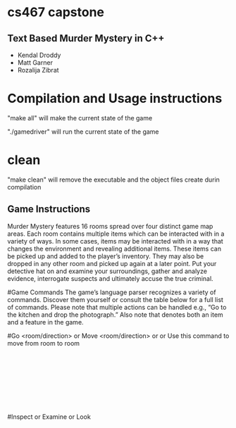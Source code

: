 # cs467 capstone

## Text Based Murder Mystery in C++

- Kendal Droddy
- Matt Garner
- Rozalija Zibrat


# Compilation and Usage instructions

"make all" will make the current state of the game

"./gamedriver" will run the current state of the game 

# clean

"make clean" will remove the executable and the object files create durin compilation


## Game Instructions

Murder Mystery features 16 rooms spread over four distinct game map areas. Each room contains multiple items which can be 
interacted with in a variety of ways. In some cases, items may be interacted with in a way that changes the environment and 
revealing additional items. These items can be picked up and added to the player’s inventory. They may also be dropped in any 
other room and picked up again at a later point. Put your detective hat on and examine your surroundings, gather and analyze 
evidence, interrogate suspects and ultimately accuse the true criminal.


#Game Commands
The game’s language parser recognizes a variety of commands. Discover them yourself or consult the table below for a full list of commands. 
Please note that multiple actions can be handled e.g., “Go to the kitchen and drop the photograph.” Also note that <object> denotes both an item and a 
feature in the game.

#Go <room/direction> or Move <room/direction> or <room> or <direction>
Use this command to move from room to room

#Inspect <object> or Examine <object> or Look <object> or search <object>
Take a closer look at items, objects, or people within rooms

#Take <Item>
Take an item and add it to your inventory

#Drop <Item>
Drop an object in a room, leaving it for later. Drop multiple items at once by separating them with commas.

#Sample <Feature>
Sample some evidence, such as blood, to take back to the Forensics Lab

#Analyze <item>
Analyze an item to gain valuable insight - must be in Forensics Lab

#Hack <Feature>
Break into certain electronic devices

#Listen <Object> or play <Object>
Listen to certain devices

#Interrogate <person>
Ask the tough questions

#Clear <person>
Declare a suspect innocent - if you’ve gathered enough evidence to do so

#Accuse <person>
Serve justice to the murderer - clear the innocent suspects first

#Ask <person> about <item>
Get some context on what you’ve found

#Talk <person>
Interact with people you encounter 

#Help 
Display the actions you can take

#Inventory 
Display all items currently in your inventory

#Look
Repeats the room’s long description

#Save
Save the game in its current state to return to later

#Load
Load in a previously saved game

#Reflect
Get a brief overview of what you’ve learned so far


